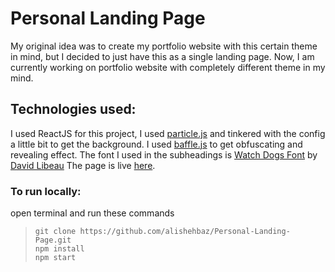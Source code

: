 # Personal Landing Page

My original idea was to create my portfolio website with this certain theme in mind, but I decided to just have this as a single landing page. Now, I am currently working on portfolio website with completely different theme in my mind.

## Technologies used:

I used ReactJS for this project, I used [particle.js](https://vincentgarreau.com/particles.js/) and tinkered with the config a little bit to get the background. I used [baffle.js](https://camwiegert.github.io/baffle/) to get obfuscating and revealing effect. The font I used in the subheadings is [Watch Dogs Font](https://watchdogsfont.com/) by [David Libeau](https://davidlibeau.fr/) The page is live [here](https://alishehbaz.github.io/Personal-Landing-Page/).

### To run locally:

open terminal and run these commands

> ```console
> git clone https://github.com/alishehbaz/Personal-Landing-Page.git
> npm install
> npm start
> ```

